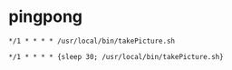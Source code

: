 # pingpong


`*/1 * * * * /usr/local/bin/takePicture.sh`

`*/1 * * * * {sleep 30; /usr/local/bin/takePicture.sh}`

